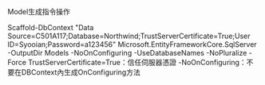 ﻿<p>Model生成指令操作</p>
Scaffold-DbContext "Data Source=C501A117;Database=Northwind;TrustServerCertificate=True;User ID=Syooian;Password=a123456" Microsoft.EntityFrameworkCore.SqlServer -OutputDir Models -NoOnConfiguring -UseDatabaseNames -NoPluralize -Force
TrustServerCertificate=True：信任伺服器憑證
-NoOnConfiguring：不要在DBContext內生成OnConfiguring方法